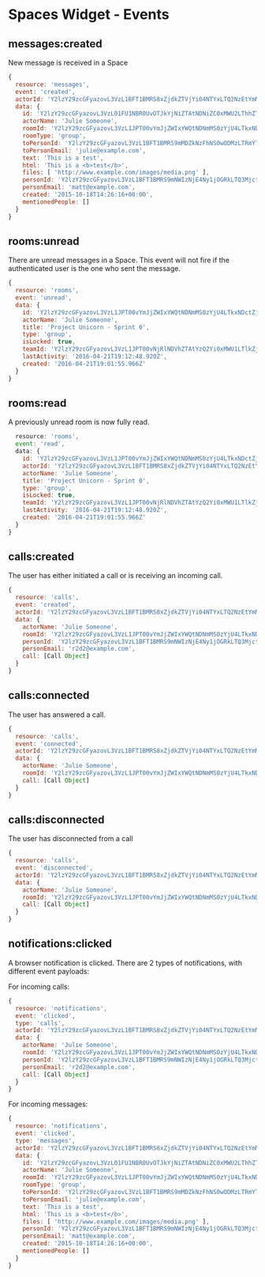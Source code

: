 # Spaces Widget - Events

## messages:created

New message is received in a Space

```javascript
{
  resource: 'messages',
  event: 'created',
  actorId: 'Y2lzY29zcGFyazovL3VzL1BFT1BMRS8xZjdkZTVjYi04NTYxLTQ2NzEtYmMwMy1iYzk3NDMxNDQ0MmQ',
  data: {
    id: 'Y2lzY29zcGFyazovL3VzL01FU1NBR0UvOTJkYjNiZTAtNDNiZC0xMWU2LThhZTktZGQ1YjNkZmM1NjVk',
    actorName: 'Julie Someone',
    roomId: 'Y2lzY29zcGFyazovL3VzL1JPT00vYmJjZWIxYWQtNDNmMS0zYjU4LTkxNDctZjE0YmIwYzRkMTU0',
    roomType: 'group',
    toPersonId: 'Y2lzY29zcGFyazovL3VzL1BFT1BMRS9mMDZkNzFhNS0wODMzLTRmYTUtYTcyYS1jYzg5YjI1ZWVlMmX',
    toPersonEmail: 'julie@example.com',
    text: 'This is a test',
    html: 'This is a <b>test</b>',
    files: [ 'http://www.example.com/images/media.png' ],
    personId: 'Y2lzY29zcGFyazovL3VzL1BFT1BMRS9mNWIzNjE4Ny1jOGRkLTQ3MjctOGIyZi1mOWM0NDdmMjkwNDY',
    personEmail: 'matt@example.com',
    created: '2015-10-18T14:26:16+00:00',
    mentionedPeople: []
  }
}
```

## rooms:unread

There are unread messages in a Space. This event will not fire if the authenticated user is the one who sent the message.

```javascript
{
  resource: 'rooms',
  event: 'unread',
  data: {
    id: 'Y2lzY29zcGFyazovL3VzL1JPT00vYmJjZWIxYWQtNDNmMS0zYjU4LTkxNDctZjE0YmIwYzRkMTU0',
    actorName: 'Julie Someone',
    title: 'Project Unicorn - Sprint 0',
    type: 'group',
    isLocked: true,
    teamId: 'Y2lzY29zcGFyazovL3VzL1JPT00vNjRlNDVhZTAtYzQ2Yi0xMWU1LTlkZjktMGQ0MWUzNDIxOTcz',
    lastActivity: '2016-04-21T19:12:48.920Z',
    created: '2016-04-21T19:01:55.966Z'
  }
}
```

## rooms:read

A previously unread room is now fully read.

```javascript
  resource: 'rooms',
  event: 'read',
  data: {
    id: 'Y2lzY29zcGFyazovL3VzL1JPT00vYmJjZWIxYWQtNDNmMS0zYjU4LTkxNDctZjE0YmIwYzRkMTU0',
    actorId: 'Y2lzY29zcGFyazovL3VzL1BFT1BMRS8xZjdkZTVjYi04NTYxLTQ2NzEtYmMwMy1iYzk3NDMxNDQ0MmQ',
    actorName: 'Julie Someone',
    title: 'Project Unicorn - Sprint 0',
    type: 'group',
    isLocked: true,
    teamId: 'Y2lzY29zcGFyazovL3VzL1JPT00vNjRlNDVhZTAtYzQ2Yi0xMWU1LTlkZjktMGQ0MWUzNDIxOTcz',
    lastActivity: '2016-04-21T19:12:48.920Z',
    created: '2016-04-21T19:01:55.966Z'
  }
}
```

## calls:created

The user has either initiated a call or is receiving an incoming call.

```javascript
{
  resource: 'calls',
  event: 'created',
  actorId: 'Y2lzY29zcGFyazovL3VzL1BFT1BMRS8xZjdkZTVjYi04NTYxLTQ2NzEtYmMwMy1iYzk3NDMxNDQ0MmQ'
  data: {
    actorName: 'Julie Someone',
    roomId: 'Y2lzY29zcGFyazovL3VzL1JPT00vYmJjZWIxYWQtNDNmMS0zYjU4LTkxNDctZjE0YmIwYzRkMTU0',
    personId: 'Y2lzY29zcGFyazovL3VzL1BFT1BMRS9mNWIzNjE4Ny1jOGRkLTQ3MjctOGIyZi1mOWM0NDdmMjkwNDY',
    personEmail: 'r2d2@example.com',
    call: [Call Object]
  }
}
```

## calls:connected

The user has answered a call.

```javascript
{
  resource: 'calls',
  event: 'connected',
  actorId: 'Y2lzY29zcGFyazovL3VzL1BFT1BMRS8xZjdkZTVjYi04NTYxLTQ2NzEtYmMwMy1iYzk3NDMxNDQ0MmQ'
  data: {
    actorName: 'Julie Someone',
    roomId: 'Y2lzY29zcGFyazovL3VzL1JPT00vYmJjZWIxYWQtNDNmMS0zYjU4LTkxNDctZjE0YmIwYzRkMTU0',
    call: [Call Object]
  }
}
```

## calls:disconnected

The user has disconnected from a call

```javascript
{
  resource: 'calls',
  event: 'disconnected',
  actorId: 'Y2lzY29zcGFyazovL3VzL1BFT1BMRS8xZjdkZTVjYi04NTYxLTQ2NzEtYmMwMy1iYzk3NDMxNDQ0MmQ'
  data: {
    actorName: 'Julie Someone',
    roomId: 'Y2lzY29zcGFyazovL3VzL1JPT00vYmJjZWIxYWQtNDNmMS0zYjU4LTkxNDctZjE0YmIwYzRkMTU0',
    call: [Call Object]
  }
}
```

## notifications:clicked

A browser notification is clicked. There are 2 types of notifications, with different event payloads:

For incoming calls:

```javascript
{
  resource: 'notifications',
  event: 'clicked',
  type: 'calls',
  actorId: 'Y2lzY29zcGFyazovL3VzL1BFT1BMRS8xZjdkZTVjYi04NTYxLTQ2NzEtYmMwMy1iYzk3NDMxNDQ0MmQ',
  data: {
    actorName: 'Julie Someone',
    roomId: 'Y2lzY29zcGFyazovL3VzL1JPT00vYmJjZWIxYWQtNDNmMS0zYjU4LTkxNDctZjE0YmIwYzRkMTU0',
    personId: 'Y2lzY29zcGFyazovL3VzL1BFT1BMRS9mNWIzNjE4Ny1jOGRkLTQ3MjctOGIyZi1mOWM0NDdmMjkwNDY',
    personEmail: 'r2d2@example.com',
    call: [Call Object]
  }
}
```

For incoming messages:

```javascript
{
  resource: 'notifications',
  event: 'clicked',
  type: 'messages',
  actorId: 'Y2lzY29zcGFyazovL3VzL1BFT1BMRS8xZjdkZTVjYi04NTYxLTQ2NzEtYmMwMy1iYzk3NDMxNDQ0MmQ',
  data: {
    id: 'Y2lzY29zcGFyazovL3VzL01FU1NBR0UvOTJkYjNiZTAtNDNiZC0xMWU2LThhZTktZGQ1YjNkZmM1NjVk',
    actorName: 'Julie Someone',
    roomId: 'Y2lzY29zcGFyazovL3VzL1JPT00vYmJjZWIxYWQtNDNmMS0zYjU4LTkxNDctZjE0YmIwYzRkMTU0',
    roomType: 'group',
    toPersonId: 'Y2lzY29zcGFyazovL3VzL1BFT1BMRS9mMDZkNzFhNS0wODMzLTRmYTUtYTcyYS1jYzg5YjI1ZWVlMmX',
    toPersonEmail: 'julie@example.com',
    text: 'This is a test',
    html: 'This is a <b>test</b>',
    files: [ 'http://www.example.com/images/media.png' ],
    personId: 'Y2lzY29zcGFyazovL3VzL1BFT1BMRS9mNWIzNjE4Ny1jOGRkLTQ3MjctOGIyZi1mOWM0NDdmMjkwNDY',
    personEmail: 'matt@example.com',
    created: '2015-10-18T14:26:16+00:00',
    mentionedPeople: []
  }
}
```
